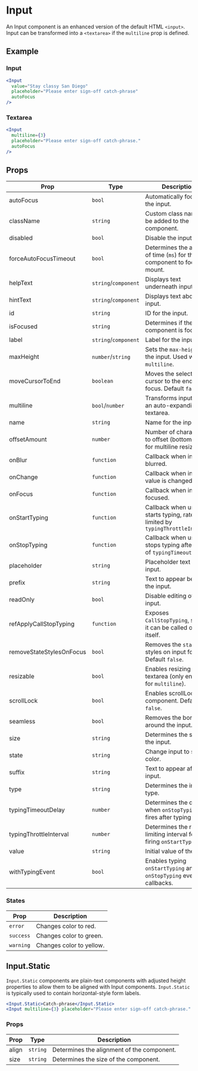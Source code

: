 # Input

An Input component is an enhanced version of the default HTML `<input>`. Input can be transformed into a `<textarea>` if the `multiline` prop is defined.

## Example

### Input

```jsx
<Input
  value="Stay classy San Diego"
  placeholder="Please enter sign-off catch-phrase"
  autoFocus
/>
```

### Textarea

```jsx
<Input
  multiline={3}
  placeholder="Please enter sign-off catch-phrase."
  autoFocus
/>
```

## Props

| Prop                     | Type                 | Description                                                               |
| ------------------------ | -------------------- | ------------------------------------------------------------------------- |
| autoFocus                | `bool`               | Automatically focuses the input.                                          |
| className                | `string`             | Custom class names to be added to the component.                          |
| disabled                 | `bool`               | Disable the input.                                                        |
| forceAutoFocusTimeout    | `bool`               | Determines the amount of time (`ms`) for the component to focus on mount. |
| helpText                 | `string`/`component` | Displays text underneath input.                                           |
| hintText                 | `string`/`component` | Displays text above input.                                                |
| id                       | `string`             | ID for the input.                                                         |
| isFocused                | `string`             | Determines if the component is focused.                                   |
| label                    | `string`/`component` | Label for the input.                                                      |
| maxHeight                | `number`/`string`    | Sets the `max-height` for the input. Used with `multiline`.               |
| moveCursorToEnd          | `boolean`            | Moves the selection cursor to the end, on focus. Default `false`.         |
| multiline                | `bool`/`number`      | Transforms input into an auto-expanding textarea.                         |
| name                     | `string`             | Name for the input.                                                       |
| offsetAmount             | `number`             | Number of characters to offset (bottom-right) for multiline resizing.     |
| onBlur                   | `function`           | Callback when input is blurred.                                           |
| onChange                 | `function`           | Callback when input value is changed.                                     |
| onFocus                  | `function`           | Callback when input is focused.                                           |
| onStartTyping            | `function`           | Callback when user starts typing, rate limited by `typingThrottleInterval`|
| onStopTyping             | `function`           | Callback when user stops typing after delay of `typingTimeoutDelay`.      |
| placeholder              | `string`             | Placeholder text for the input.                                           |
| prefix                   | `string`             | Text to appear before the input.                                          |
| readOnly                 | `bool`               | Disable editing of the input.                                             |
| refApplyCallStopTyping   | `function`           | Exposes `CallStopTyping`, so that it can be called outside itself.        |
| removeStateStylesOnFocus | `bool`               | Removes the `state` styles on input focus. Default `false`.               |
| resizable                | `bool`               | Enables resizing for the textarea (only enabled for `multiline`).         |
| scrollLock               | `bool`               | Enables scrollLock for component. Default `false`.                        |
| seamless                 | `bool`               | Removes the border around the input.                                      |
| size                     | `string`             | Determines the size of the input.                                         |
| state                    | `string`             | Change input to state color.                                              |
| suffix                   | `string`             | Text to appear after the input.                                           |
| type                     | `string`             | Determines the input type.                                                |
| typingTimeoutDelay       | `number`             | Determines the delay of when `onStopTyping` fires after typing stops.     |
| typingThrottleInterval   | `number`             | Determines the rate limiting interval for firing `onStartTyping`.         |
| value                    | `string`             | Initial value of the input.                                               |
| withTypingEvent          | `bool`               | Enables typing `onStartTyping` and `onStopTyping` event callbacks.        |

### States

| Prop      | Description              |
| --------- | ------------------------ |
| `error`   | Changes color to red.    |
| `success` | Changes color to green.  |
| `warning` | Changes color to yellow. |

## Input.Static

`Input.Static` components are plain-text components with adjusted height properties to allow them to be aligned with Input components. `Input.Static` is typically used to contain horizontal-style form labels.

```jsx
<Input.Static>Catch-phrase</Input.Static>
<Input multiline={3} placeholder="Please enter sign-off catch-phrase." autoFocus />
```

### Props

| Prop  | Type     | Description                                |
| ----- | -------- | ------------------------------------------ |
| align | `string` | Determines the alignment of the component. |
| size  | `string` | Determines the size of the component.      |
